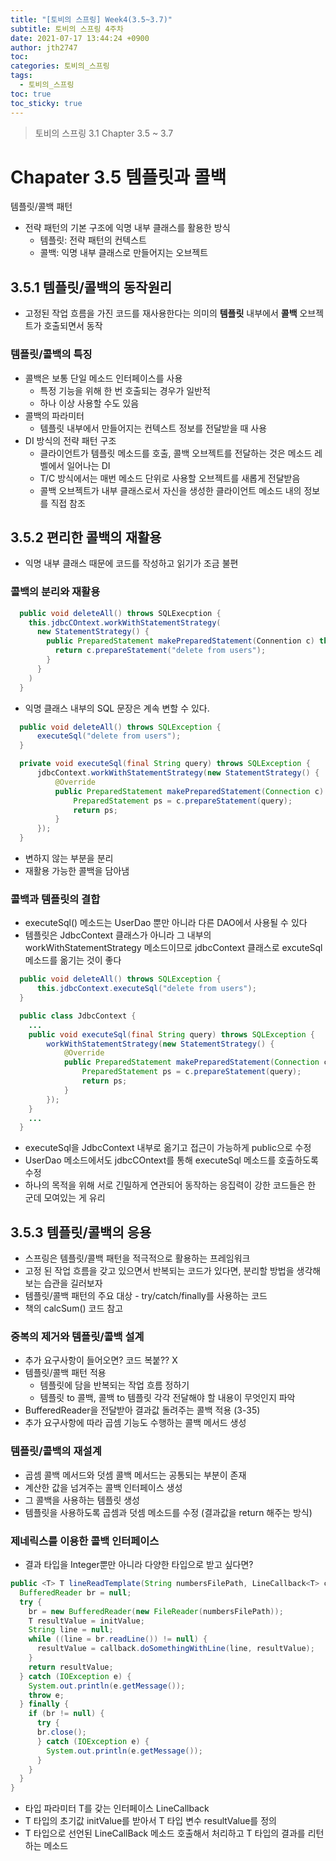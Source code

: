 ```yaml
---
title: "[토비의 스프링] Week4(3.5~3.7)"
subtitle: 토비의 스프링 4주차
date: 2021-07-17 13:44:24 +0900
author: jth2747
toc: 
categories: 토비의_스프링
tags:
  - 토비의_스프링
toc: true
toc_sticky: true
---
```


> 토비의 스프링 3.1 Chapter 3.5 ~ 3.7

# Chapater 3.5 템플릿과 콜백

템플릿/콜백 패턴

- 전략 패턴의 기본 구조에 익명 내부 클래스를 활용한 방식
  - 템플릿: 전략 패턴의 컨텍스트
  - 콜백: 익명 내부 클래스로 만들어지는 오브젝트

## 3.5.1 템플릿/콜백의 동작원리
- 고정된 작업 흐름을 가진 코드를 재사용한다는 의미의 **템플릿** 내부에서 **콜백** 오브젝트가 호출되면서 동작

### 템플릿/콜백의 특징  
- 콜백은 보통 단일 메소드 인터페이스를 사용
  - 특정 기능을 위해 한 번 호출되는 경우가 일반적
  - 하나 이상 사용할 수도 있음
- 콜백의 파라미터
  - 템플릿 내부에서 만들어지는 컨텍스트 정보를 전달받을 때 사용
- DI 방식의 전략 패턴 구조
  - 클라이언트가 템플릿 메소드를 호출, 콜백 오브젝트를 전달하는 것은 메소드 레벨에서 일어나는 DI
  - T/C 방식에서는 매번 메소드 단위로 사용할 오브젝트를 새롭게 전달받음
  - 콜백 오브젝트가 내부 클래스로서 자신을 생성한 클라이언트 메소드 내의 정보를 직접 참조

## 3.5.2 편리한 콜백의 재활용

- 익명 내부 클래스 때문에 코드를 작성하고 읽기가 조금 불편

### 콜백의 분리와 재활용
```java
  public void deleteAll() throws SQLExecption {
    this.jdbcCOntext.workWithStatementStrategy(
      new StatementStrategy() {
        public PreparedStatement makePreparedStatement(Connention c) throws SQLExecption {
          return c.prepareStatement("delete from users");
        }
      }
    )
  }
```
- 익명 클래스 내부의 SQL 문장은 계속 변할 수 있다.
```java
  public void deleteAll() throws SQLException {
      executeSql("delete from users");
  }
```
```java
  private void executeSql(final String query) throws SQLException {
      jdbcContext.workWithStatementStrategy(new StatementStrategy() {
          @Override
          public PreparedStatement makePreparedStatement(Connection c) throws SQLException {
              PreparedStatement ps = c.prepareStatement(query);
              return ps;
          }
      });
  }
```
- 변하지 않는 부분을 분리
- 재활용 가능한 콜백을 담아냄

### 콜백과 템플릿의 결합
- executeSql() 메소드는 UserDao 뿐만 아니라 다른 DAO에서 사용될 수 있다
- 템플릿은 JdbcContext 클래스가 아니라 그 내부의 workWithStatementStrategy 메소드이므로 jdbcContext 클래스로 excuteSql 메소드를 옮기는 것이 좋다
```java
  public void deleteAll() throws SQLException {
      this.jdbcContext.executeSql("delete from users");
  }
```
```java
  public class JdbcContext {
    ...
    public void executeSql(final String query) throws SQLException {
        workWithStatementStrategy(new StatementStrategy() {
            @Override
            public PreparedStatement makePreparedStatement(Connection c) throws SQLException {
                PreparedStatement ps = c.prepareStatement(query);
                return ps;
            }
        });
    }
    ...
  }
```
- executeSql을 JdbcContext 내부로 옮기고 접근이 가능하게 public으로 수정
- UserDao 메소드에서도 jdbcCOntext를 통해 executeSql 메소드를 호출하도록 수정
- 하나의 목적을 위해 서로 긴밀하게 연관되어 동작하는 응집력이 강한 코드들은 한 군데 모여있는 게 유리

## 3.5.3 템플릿/콜백의 응용
- 스프링은 템플릿/콜백 패턴을 적극적으로 활용하는 프레임워크
- 고정 된 작업 흐름을 갖고 있으면서 반복되는 코드가 있다면, 분리할 방법을 생각해보는 습관을 길러보자
- 템플릿/콜백 패턴의 주요 대상 - try/catch/finally를 사용하는 코드
- 책의 calcSum() 코드 참고

### 중복의 제거와 템플릿/콜백 설계
- 추가 요구사항이 들어오면? 코드 복붙?? X
- 템플릿/콜백 패턴 적용
  - 템플릿에 담을 반복되는 작업 흐름 정하기
  - 템플릿 to 콜백, 콜백 to 템플릿 각각 전달해야 할 내용이 무엇인지 파악
- BufferedReader을 전달받아 결과값 돌려주는 콜백 적용 (3-35)
- 추가 요구사항에 따라 곱셈 기능도 수행하는 콜백 메서드 생성

### 템플릿/콜백의 재설계
- 곱셈 콜백 메서드와 덧셈 콜백 메서드는 공통되는 부분이 존재
- 계산한 값을 넘겨주는 콜백 인터페이스 생성
- 그 콜백을 사용하는 템플릿 생성
- 템플릿을 사용하도록 곱셈과 덧셈 메소드를 수정 (결과값을 return 해주는 방식)

### 제네릭스를 이용한 콜백 인터페이스
- 결과 타입을 Integer뿐만 아니라 다양한 타입으로 받고 싶다면?
```java
public <T> T lineReadTemplate(String numbersFilePath, LineCallback<T> callback, T initValue) throws IOException {
  BufferedReader br = null;
  try {
    br = new BufferedReader(new FileReader(numbersFilePath));
    T resultValue = initValue;
    String line = null;
    while ((line = br.readLine()) != null) {
      resultValue = callback.doSomethingWithLine(line, resultValue);
    }
    return resultValue;
  } catch (IOException e) {
    System.out.println(e.getMessage());
    throw e;
  } finally {
    if (br != null) {
      try {
      br.close();
      } catch (IOException e) {
        System.out.println(e.getMessage());
      }
    }
  }
}
```
- 타입 파라미터 T를 갖는 인터페이스 LineCallback
- T 타입의 초기값 initValue를 받아서 T 타입 변수 resultValue를 정의
- T 타입으로 선언된 LineCallBack 메소드 호출해서 처리하고 T 타입의 결과를 리턴하는 메소드